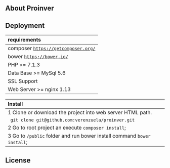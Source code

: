 
## About Proinver


## Deployment

| requirements                                                                                                                     |
|:---------------------------------------------------------------------------------------------------------------------------------|
| composer           [`https://getcomposer.org/`](https://getcomposer.org/)                                                        |
| bower              [`https://bower.io/`](https://bower.io/)                                                                      |
| PHP                >= 7.1.3                                                                                                      |
| Data Base          >= MySql 5.6                                                                                                  |
| SSL                Support                                                                                                       |
| Web Server 		 >= nginx 1.13                                                                                                 |


| Install                                                                                                                          |
|:---------------------------------------------------------------------------------------------------------------------------------|
| 1 Clone or download the project into web server HTML path.                                                                       |
| 			` git clone git@github.com:verenzuela/proinver.git`                                                                    |
| 2 Go to root project an execute `composer install`;                                                                              |
| 3 Go to `/public` folder and run bower install command `bower install`;                                                          |



## License

